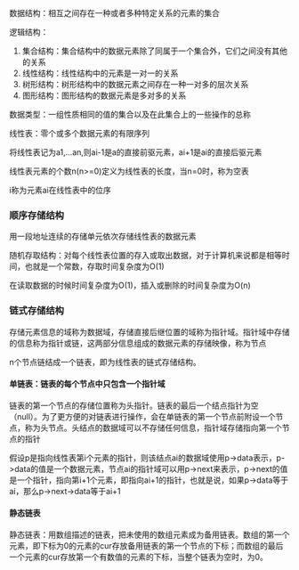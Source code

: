 数据结构：相互之间存在一种或者多种特定关系的元素的集合

逻辑结构：
  1. 集合结构：集合结构中的数据元素除了同属于一个集合外，它们之间没有其他的关系
  2. 线性结构：线性结构中的元素是一对一的关系
  3. 树形结构：树形结构中的数据元素之间存在一种一对多的层次关系
  4. 图形结构：图形结构的数据元素是多对多的关系

数据类型：一组性质相同的值的集合以及在此集合上的一些操作的总称

线性表：零个或多个数据元素的有限序列

将线性表记为a1,...an,则ai-1是a的直接前驱元素，ai+1是ai的直接后驱元素

线性表元素的个数n(n>=0)定义为线性表的长度，当n=0时，称为空表

i称为元素ai在线性表中的位序

### 顺序存储结构

用一段地址连续的存储单元依次存储线性表的数据元素

随机存取结构：对每个线性表位置的存入或取出数据，对于计算机来说都是相等时间，也就是一个常数，存取时间复杂度为O(1)

在读取数据的时候时间复杂度为O(1)，插入或删除的时间复杂度为O(n)

### 链式存储结构

存储元素信息的域称为数据域，存储直接后继位置的域称为指针域。指针域中存储的信息称为指针或链，这两部分信息组成的数据元素的存储映像，称为节点

n个节点链结成一个链表，即为线性表的链式存储结构。

#### 单链表：链表的每个节点中只包含一个指针域

链表的第一个节点的存储位置称为头指针。链表的最后一个结点指针为空（null）。为了更方便的对链表进行操作，会在单链表的第一个节点前附设一个节点，称为头节点。头结点的数据域可以不存储任何信息，指针域存储指向第一个节点的指针

假设p是指向线性表第i个元素的指针，则该结点ai的数据域使用p->data表示，p->data的值是一个数据元素，节点ai的指针域可以用p->next来表示，p->next的值是一个指针，指向第i+1个元素，即指向ai+1的指针，也就是说，如果p->data等于ai，那么p->next->data等于ai+1

#### 静态链表

静态链表：用数组描述的链表，把未使用的数组元素成为备用链表。数组的第一个元素，即下标为0的元素的cur存放备用链表的第一个节点的下标；而数组的最后一个元素的cur存放第一个有数值的元素的下标，当整个链表为空时，为0。
